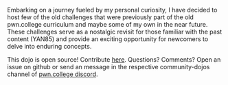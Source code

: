Embarking on a journey fueled by my personal curiosity, I have decided to host few of the old challenges that were previously part of the old pwn.college curriculum and maybe some of my own in the near future. These challenges serve as a nostalgic revisit for those familiar with the past content (YAN85) and provide an exciting opportunity for newcomers to delve into enduring concepts.

This dojo is open source! Contribute [here](https://github.com/m0nst3r-ctf/Hunter-Dojo.git). Questions? Comments? Open an issue on github or send an message in the respective community-dojos channel of [pwn.college discord](https://discord.com/invite/pwncollege).